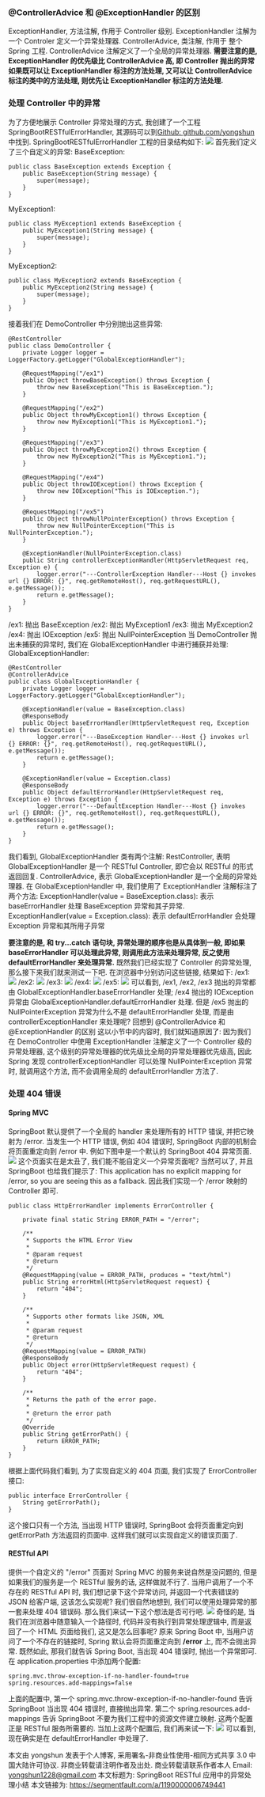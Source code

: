 ### @ControllerAdvice 和 @ExceptionHandler 的区别
ExceptionHandler, 方法注解, 作用于 Controller 级别. ExceptionHandler 注解为一个 Controler 定义一个异常处理器.
ControllerAdvice, 类注解, 作用于 整个 Spring 工程. ControllerAdvice 注解定义了一个全局的异常处理器.
**需要注意的是, ExceptionHandler 的优先级比 ControllerAdvice 高, 即 Controller 抛出的异常如果既可以让 ExceptionHandler 标注的方法处理, 又可以让 ControllerAdvice 标注的类中的方法处理, 则优先让 ExceptionHandler 标注的方法处理.**
### 处理 Controller 中的异常
为了方便地展示 Controller 异常处理的方式, 我创建了一个工程 SpringBootRESTfulErrorHandler, 其源码可以到[Github: github.com/yongshun](https://github.com/yongshun/some_java_code) 中找到.
SpringBootRESTfulErrorHandler 工程的目录结构如下:
![](https://ws2.sinaimg.cn/large/006tKfTcgy1g062u0mkvdj30i00m8jt7.jpg)
首先我们定义了三个自定义的异常:
BaseException:

```
public class BaseException extends Exception {
    public BaseException(String message) {
        super(message);
    }
}
```
MyException1:

```
public class MyException1 extends BaseException {
    public MyException1(String message) {
        super(message);
    }
}
```

MyException2:

```
public class MyException2 extends BaseException {
    public MyException2(String message) {
        super(message);
    }
}
```
接着我们在 DemoController 中分别抛出这些异常:

```
@RestController
public class DemoController {
    private Logger logger = LoggerFactory.getLogger("GlobalExceptionHandler");

    @RequestMapping("/ex1")
    public Object throwBaseException() throws Exception {
        throw new BaseException("This is BaseException.");
    }

    @RequestMapping("/ex2")
    public Object throwMyException1() throws Exception {
        throw new MyException1("This is MyException1.");
    }

    @RequestMapping("/ex3")
    public Object throwMyException2() throws Exception {
        throw new MyException2("This is MyException1.");
    }

    @RequestMapping("/ex4")
    public Object throwIOException() throws Exception {
        throw new IOException("This is IOException.");
    }

    @RequestMapping("/ex5")
    public Object throwNullPointerException() throws Exception {
        throw new NullPointerException("This is NullPointerException.");
    }

    @ExceptionHandler(NullPointerException.class)
    public String controllerExceptionHandler(HttpServletRequest req, Exception e) {
        logger.error("---ControllerException Handler---Host {} invokes url {} ERROR: {}", req.getRemoteHost(), req.getRequestURL(), e.getMessage());
        return e.getMessage();
    }
}
```
/ex1: 抛出 BaseException
/ex2: 抛出 MyException1
/ex3: 抛出 MyException2
/ex4: 抛出 IOException
/ex5: 抛出 NullPointerException
当 DemoController 抛出未捕获的异常时, 我们在 GlobalExceptionHandler 中进行捕获并处理:
GlobalExceptionHandler:

```
@RestController
@ControllerAdvice
public class GlobalExceptionHandler {
    private Logger logger = LoggerFactory.getLogger("GlobalExceptionHandler");

    @ExceptionHandler(value = BaseException.class)
    @ResponseBody
    public Object baseErrorHandler(HttpServletRequest req, Exception e) throws Exception {
        logger.error("---BaseException Handler---Host {} invokes url {} ERROR: {}", req.getRemoteHost(), req.getRequestURL(), e.getMessage());
        return e.getMessage();
    }

    @ExceptionHandler(value = Exception.class)
    @ResponseBody
    public Object defaultErrorHandler(HttpServletRequest req, Exception e) throws Exception {
        logger.error("---DefaultException Handler---Host {} invokes url {} ERROR: {}", req.getRemoteHost(), req.getRequestURL(), e.getMessage());
        return e.getMessage();
    }
}
```
我们看到, GlobalExceptionHandler 类有两个注解:
RestController, 表明 GlobalExceptionHandler 是一个 RESTful Controller, 即它会以 RESTful 的形式返回回复.
ControllerAdvice, 表示 GlobalExceptionHandler 是一个全局的异常处理器.
在 GlobalExceptionHandler 中, 我们使用了 ExceptionHandler 注解标注了两个方法:
ExceptionHandler(value = BaseException.class): 表示 baseErrorHandler 处理 BaseException 异常和其子异常.
ExceptionHandler(value = Exception.class): 表示 defaultErrorHandler 会处理 Exception 异常和其所用子异常

**要注意的是, 和 try...catch 语句块, 异常处理的顺序也是从具体到一般, 即如果 baseErrorHandler 可以处理此异常, 则调用此方法来处理异常, 反之使用 defaultErrorHandler 来处理异常.**
既然我们已经实现了 Controller 的异常处理, 那么接下来我们就来测试一下吧.
在浏览器中分别访问这些链接, 结果如下:
/ex1:
![](https://ws2.sinaimg.cn/large/006tKfTcgy1g062xkjcv6j30m806bt9l.jpg)
/ex2:
![](https://ws1.sinaimg.cn/large/006tKfTcgy1g062xzbfolj30m804wt9c.jpg)
/ex3:
![](https://ws3.sinaimg.cn/large/006tKfTcgy1g062ycx0jaj30m804ngm8.jpg)
/ex4:
![](https://ws1.sinaimg.cn/large/006tKfTcgy1g062ymultjj30m805bdgl.jpg)
/ex5:
![](https://ws1.sinaimg.cn/large/006tKfTcgy1g062yyacb5j30m804yaaq.jpg)
可以看到, /ex1, /ex2, /ex3 抛出的异常都由 GlobalExceptionHandler.baseErrorHandler 处理; /ex4 抛出的 IOException 异常由 GlobalExceptionHandler.defaultErrorHandler 处理. 但是 /ex5 抛出的 NullPointerException 异常为什么不是 defaultErrorHandler 处理, 而是由 controllerExceptionHandler 来处理呢? 回想到 @ControllerAdvice 和 @ExceptionHandler 的区别 这以小节中的内容时, 我们就知道原因了: 因为我们在 DemoController 中使用 ExceptionHandler 注解定义了一个 Controller 级的异常处理器, 这个级别的异常处理器的优先级比全局的异常处理器优先级高, 因此 Spring 发现 controllerExceptionHandler 可以处理 NullPointerException 异常时, 就调用这个方法, 而不会调用全局的 defaultErrorHandler 方法了.

### 处理 404 错误

#### Spring MVC
SpringBoot 默认提供了一个全局的 handler 来处理所有的 HTTP 错误, 并把它映射为 /error. 当发生一个 HTTP 错误, 例如 404 错误时, SpringBoot 内部的机制会将页面重定向到 /error 中.
例如下图中是一个默认的 SpringBoot 404 异常页面.
![](https://ws3.sinaimg.cn/large/006tKfTcgy1g062zmlukoj30m8072gmq.jpg)
这个页面实在是太丑了, 我们能不能自定义一个异常页面呢? 当然可以了, 并且 SpringBoot 也给我们提示了: This application has no explicit mapping for /error, so you are seeing this as a fallback.
因此我们实现一个 /error 映射的 Controller 即可.

```
public class HttpErrorHandler implements ErrorController {

    private final static String ERROR_PATH = "/error";

    /**
     * Supports the HTML Error View
     *
     * @param request
     * @return
     */
    @RequestMapping(value = ERROR_PATH, produces = "text/html")
    public String errorHtml(HttpServletRequest request) {
        return "404";
    }

    /**
     * Supports other formats like JSON, XML
     *
     * @param request
     * @return
     */
    @RequestMapping(value = ERROR_PATH)
    @ResponseBody
    public Object error(HttpServletRequest request) {
        return "404";
    }

    /**
     * Returns the path of the error page.
     *
     * @return the error path
     */
    @Override
    public String getErrorPath() {
        return ERROR_PATH;
    }
}
```
根据上面代码我们看到, 为了实现自定义的 404 页面, 我们实现了 ErrorController 接口:

```
public interface ErrorController {
    String getErrorPath();
}
```
这个接口只有一个方法, 当出现 HTTP 错误时, SpringBoot 会将页面重定向到 getErrorPath 方法返回的页面中. 这样我们就可以实现自定义的错误页面了.

#### RESTful API
提供一个自定义的 "/error" 页面对 Spring MVC 的服务来说自然是没问题的, 但是如果我们的服务是一个 RESTful 服务的话, 这样做就不行了.
当用户调用了一个不存在的 RESTful API 时, 我们想记录下这个异常访问, 并返回一个代表错误的 JSON 给客户端, 这该怎么实现呢?
我们很自然地想到, 我们可以使用处理异常的那一套来处理 404 错误码.
那么我们来试一下这个想法是否可行吧.
![](https://ws1.sinaimg.cn/large/006tKfTcgy1g0630saakoj30m8072gmq.jpg)
奇怪的是, 当我们在浏览器中随意输入一个路径时, 代码并没有执行到异常处理逻辑中, 而是返回了一个 HTML 页面给我们, 这又是怎么回事呢?
原来 Spring Boot 中, 当用户访问了一个不存在的链接时, Spring 默认会将页面重定向到 **/error** 上, 而不会抛出异常.
既然如此, 那我们就告诉 Spring Boot, 当出现 404 错误时, 抛出一个异常即可. 在 application.properties 中添加两个配置:

```
spring.mvc.throw-exception-if-no-handler-found=true
spring.resources.add-mappings=false
```
上面的配置中, 第一个 spring.mvc.throw-exception-if-no-handler-found 告诉 SpringBoot 当出现 404 错误时, 直接抛出异常. 第二个 spring.resources.add-mappings 告诉 SpringBoot 不要为我们工程中的资源文件建立映射. 这两个配置正是 RESTful 服务所需要的.
当加上这两个配置后, 我们再来试一下:
![](https://ws1.sinaimg.cn/large/006tKfTcgy1g0631e9ie4j30m80433z4.jpg)
可以看到, 现在确实是在 defaultErrorHandler 中处理了.

本文由 yongshun 发表于个人博客, 采用署名-非商业性使用-相同方式共享 3.0 中国大陆许可协议.
非商业转载请注明作者及出处. 商业转载请联系作者本人
Email: yongshun1228@gmail.com
本文标题为: SpringBoot RESTful 应用中的异常处理小结
本文链接为: https://segmentfault.com/a/1190000006749441











